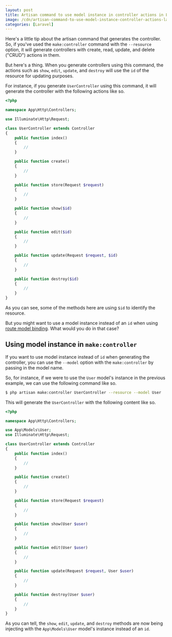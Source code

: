 ```yaml
---
layout: post
title: Artisan command to use model instance in controller actions in Laravel
image: /cdn/artisan-command-to-use-model-instance-controller-actions-laravel.png
categories: [Laravel]
---
```


Here's a little tip about the artisan command that generates the controller. So, if you've used the `make:controller` command with the `--resource` option, it will generate controllers with create, read, update, and delete ("CRUD") actions in them. 

But here's a thing. When you generate controllers using this command, the actions such as `show`, `edit`, `update`, and `destroy` will use the `id` of the resource for updating purposes.

For instance, if you generate `UserController` using this command, it will generate the controller with the following actions like so.

```php
<?php

namespace App\Http\Controllers;

use Illuminate\Http\Request;

class UserController extends Controller
{
    public function index()
    {
        //
    }

    public function create()
    {
        //
    }

    public function store(Request $request)
    {
        //
    }

    public function show($id)
    {
        //
    }

    public function edit($id)
    {
        //
    }

    public function update(Request $request, $id)
    {
        //
    }

    public function destroy($id)
    {
        //
    }
}
```

As you can see, some of the methods here are using `$id` to identify the resource. 

But you might want to use a model instance instead of an `id` when using [route model binding](https://www.amitmerchant.com/laravel-route-model-bindings/). What would you do in that case?

## Using model instance in `make:controller`

If you want to use model instance instead of `id` when generating the controller, you can use the `--model` option with the `make:controller` by passing in the model name.

So, for instance, if we were to use the `User` model's instance in the previous example, we can use the following command like so.

```bash
$ php artisan make:controller UserController --resource --model User
```

This will generate the `UserController` with the following content like so.

```php
<?php

namespace App\Http\Controllers;

use App\Models\User;
use Illuminate\Http\Request;

class UserController extends Controller
{
    public function index()
    {
        //
    }

    public function create()
    {
        //
    }

    public function store(Request $request)
    {
        //
    }

    public function show(User $user)
    {
        //
    }

    public function edit(User $user)
    {
        //
    }

    public function update(Request $request, User $user)
    {
        //
    }

    public function destroy(User $user)
    {
        //
    }
}
```

As you can tell, the `show`, `edit`, `update`, and `destroy` methods are now being injecting with the `App\Models\User` model's instance instead of an `id`. 